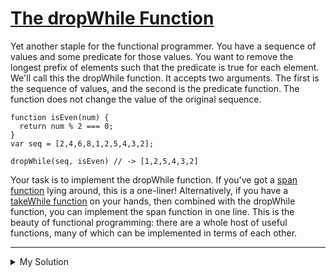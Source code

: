 # [The dropWhile Function](https://www.codewars.com/kata/54f9c37106098647f400080af)

Yet another staple for the functional programmer. You have a sequence of values and some predicate for those values. You
want to remove the longest prefix of elements such that the predicate is true for each element. We'll call this the
dropWhile function. It accepts two arguments. The first is the sequence of values, and the second is the predicate
function. The function does not change the value of the original sequence.

    function isEven(num) {
      return num % 2 === 0;
    }
    var seq = [2,4,6,8,1,2,5,4,3,2];

    dropWhile(seq, isEven) // -> [1,2,5,4,3,2]

Your task is to implement the dropWhile function. If you've got
a [span function](http://www.codewars.com/kata/the-span-function) lying around, this is a one-liner! Alternatively, if
you have a [takeWhile function](http://www.codewars.com/kata/the-takewhile-function) on your hands, then combined with
the dropWhile function, you can implement the span function in one line. This is the beauty of functional programming:
there are a whole host of useful functions, many of which can be implemented in terms of each other.

---

<details><summary>My Solution</summary>

```js
function dropWhile(array, predicate) {
  const idx = array.findIndex(v => !predicate(v))
  return idx < 0 ? [] : array.slice(idx)
}
```

</details>
